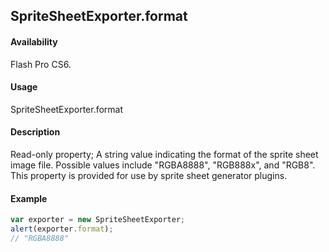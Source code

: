 ## SpriteSheetExporter.format

#### Availability

Flash Pro CS6.

#### Usage

SpriteSheetExporter.format

#### Description

Read-only property; A string value indicating the format of the sprite sheet image file. Possible values include "RGBA8888", "RGB888x", and "RGB8". This property is provided for use by sprite sheet generator plugins.

#### Example

```javascript
var exporter = new SpriteSheetExporter; 
alert(exporter.format);
// "RGBA8888"

```
